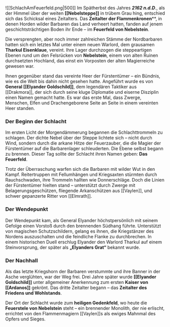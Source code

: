 ![[SchlachAmFeuerfeld.png|500]]
Im Spätherbst des Jahres ***2162 n.d.D***., als der Himmel über der weiten **[[Nebelsteppe]]** in trübem Grau hing, entschied sich das Schicksal eines Zeitalters. Das **Zeitalter der Flammenkronen****, in denen Horden wilder Barbaren das Land verheert hatten, fanden auf jenem geschichtsträchtigen Boden ihr Ende – im **Feuerfeld von Nebelstein**.

Die versprengten, aber noch immer zahlreichen Stämme der Nordbarbaren hatten sich ein letztes Mal unter einem neuen Warlord, dem grausamen **Tharkul Eisenklaue**, vereint. Ihre Lager durchzogen die steppeartigen Ebenen rund um den Felsrücken von **Nebelstein**, einem von alten Ruinen durchsetzten Hochland, das einst ein Vorposten der alten Magierreiche gewesen war.

Ihnen gegenüber stand das vereinte Heer der Fürstentümer – ein Bündnis, wie es die Welt bis dahin nicht gesehen hatte. Angeführt wurde es von **General [[Elyander Goldschild]]**, dem legendären Taktiker aus [[Drakmora]], der sich durch seine kluge Diplomatie und eiserne Disziplin einen Namen gemacht hatte. Es war das erste Mal, dass Zwerge, Menschen, Elfen und Drachengeborene Seite an Seite in einem vereinten Heer standen.

### Der Beginn der Schlacht

Im ersten Licht der Morgendämmerung begannen die Schlachttrommeln zu schlagen. Der dichte Nebel über der Steppe lichtete sich – nicht durch Wind, sondern durch die arkane Hitze der Feuerzauber, die die Magier der Fürstentümer auf die Barbarenlager schleuderten. Die Ebene selbst begann zu brennen. Dieser Tag sollte der Schlacht ihren Namen geben: **Das Feuerfeld**.

Trotz der Überraschung warfen sich die Barbaren mit wilder Wut in den Kampf. Reitertruppen mit Fellumhängen und Kriegsaxten stürmten durch Rauchschwaden, ihre Trommeln hallten wie Donnerschläge. Doch die Linien der Fürstentümer hielten stand – unterstützt durch Zwerge mit Belagerungsgeschützen, fliegende Arkanschützen aus [[Vaylen]], und schwer gepanzerte Ritter von [[Elmrath]].

### Der Wendepunkt

Der Wendepunkt kam, als General Elyander höchstpersönlich mit seinem Gefolge einen Vorstoß durch den brennenden Südhang führte. Unterstützt von magischen Schutzschildern, gelang es ihnen, die Kriegstänzer des Nordens auszuschalten und die feindliche Flanke zu durchbrechen. In einem historischen Duell erschlug Elyander den Warlord Tharkul auf einem Steinvorsprung, der später als **„Elyanders Grat“** bekannt wurde.

### Der Nachhall

Als das letzte Kriegshorn der Barbaren verstummte und ihre Banner in der Asche verglühten, war der Weg frei. Drei Jahre später wurde **[[Elyander Goldschild]]** unter allgemeiner Anerkennung zum ersten **Kaiser von [[Ardanos]]** gekrönt. Das dritte Zeitalter begann – das **Zeitalter des Friedens und Wohlstands**.

Der Ort der Schlacht wurde zum **heiligen Gedenkfeld**, wo heute die **Feuerstele von Nebelstein** steht – ein brennender Monolith, der nie erlischt, errichtet von den Flammenmagiern [[Vaylen]]s als ewiges Mahnmal des Opfers und Sieges.